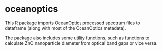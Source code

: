 # oceanoptics

This R package imports OceanOptics processed spectrum files to dataframe (along with most of the OceanOptics metadata).

The package also includes some utility functions, such as functions to calculate ZnO nanoparticle diameter from optical band gaps or vice versa.
